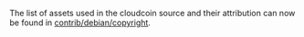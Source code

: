 The list of assets used in the cloudcoin source and their attribution can now be found in [contrib/debian/copyright](../contrib/debian/copyright).
